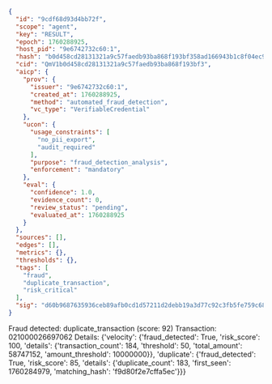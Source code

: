 ```json
{
  "id": "9cdf68d93d4bb72f",
  "scope": "agent",
  "key": "RESULT",
  "epoch": 1760288925,
  "host_pid": "9e6742732c60:1",
  "hash": "b0d458cd28131321a9c57faedb93ba868f193bf358ad166943b1c8f04ec9795e",
  "cid": "QmV1b0d458cd28131321a9c57faedb93ba868f193bf3",
  "aicp": {
    "prov": {
      "issuer": "9e6742732c60:1",
      "created_at": 1760288925,
      "method": "automated_fraud_detection",
      "vc_type": "VerifiableCredential"
    },
    "ucon": {
      "usage_constraints": [
        "no_pii_export",
        "audit_required"
      ],
      "purpose": "fraud_detection_analysis",
      "enforcement": "mandatory"
    },
    "eval": {
      "confidence": 1.0,
      "evidence_count": 0,
      "review_status": "pending",
      "evaluated_at": 1760288925
    }
  },
  "sources": [],
  "edges": [],
  "metrics": {},
  "thresholds": {},
  "tags": [
    "fraud",
    "duplicate_transaction",
    "risk_critical"
  ],
  "sig": "d60b9687635936ceb89afb0cd1d57211d2debb19a3d77c92c3fb5fe759c68293"
}
```

Fraud detected: duplicate_transaction (score: 92)
Transaction: 021000026697062
Details: {'velocity': {'fraud_detected': True, 'risk_score': 100, 'details': {'transaction_count': 184, 'threshold': 50, 'total_amount': 58747152, 'amount_threshold': 10000000}}, 'duplicate': {'fraud_detected': True, 'risk_score': 85, 'details': {'duplicate_count': 183, 'first_seen': 1760284979, 'matching_hash': 'f9d80f2e7cffa5ec'}}}